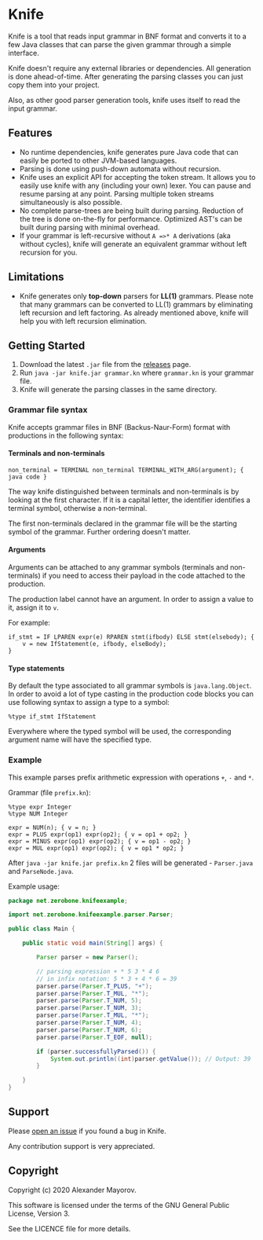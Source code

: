 # Knife
Knife is a tool that reads input grammar in BNF format and converts it to a few Java classes that can parse the given grammar through a simple interface.

Knife doesn't require any external libraries or dependencies. All generation is done ahead-of-time. After generating the parsing classes you can just copy them into your project.

Also, as other good parser generation tools, knife uses itself to read the input grammar.

## Features

* No runtime dependencies, knife generates pure Java code that can easily be ported to other JVM-based languages.
* Parsing is done using push-down automata without recursion.
* Knife uses an explicit API for accepting the token stream. It allows you to easily use knife with any (including your own) lexer. You can pause and resume parsing at any point. Parsing multiple token streams simultaneously is also possible.
* No complete parse-trees are being built during parsing. Reduction of the tree is done on-the-fly for performance. Optimized AST's can be built during parsing with minimal overhead.
* If your grammar is left-recursive without `A =>* A` derivations (aka without cycles), knife will generate an equivalent grammar without left recursion for you.

## Limitations

* Knife generates only **top-down** parsers for **LL(1)** grammars. Please note that many grammars can be converted to LL(1) grammars by eliminating left recursion and left factoring. As already mentioned above, knife will help you with left recursion elimination.

## Getting Started

1. Download the latest `.jar` file from the [releases](https://github.com/ZeroBone/Knife/releases) page.
2. Run `java -jar knife.jar grammar.kn` where `grammar.kn` is your grammar file.
3. Knife will generate the parsing classes in the same directory.

### Grammar file syntax

Knife accepts grammar files in BNF (Backus-Naur-Form) format with productions in the following syntax:

#### Terminals and non-terminals

```
non_terminal = TERMINAL non_terminal TERMINAL_WITH_ARG(argument); { java code }
```

The way knife distinguished between terminals and non-terminals is by looking at the first character. If it is a capital letter, the identifier identifies a terminal symbol, otherwise a non-terminal.

The first non-terminals declared in the grammar file will be the starting symbol of the grammar. Further ordering doesn't matter.

#### Arguments

Arguments can be attached to any grammar symbols (terminals and non-terminals) if you need to access their payload in the code attached to the production.

The production label cannot have an argument. In order to assign a value to it, assign it to `v`.

For example:

```
if_stmt = IF LPAREN expr(e) RPAREN stmt(ifbody) ELSE stmt(elsebody); {
	v = new IfStatement(e, ifbody, elseBody);
}
```

#### Type statements

By default the type associated to all grammar symbols is `java.lang.Object`. In order to avoid a lot of type casting in the production code blocks you can use following syntax to assign a type to a symbol:

```
%type if_stmt IfStatement
```

Everywhere where the typed symbol will be used, the corresponding argument name will have the specified type.

### Example

This example parses prefix arithmetic expression with operations `+`, `-` and `*`.

Grammar (file `prefix.kn`):

```
%type expr Integer
%type NUM Integer

expr = NUM(n); { v = n; }
expr = PLUS expr(op1) expr(op2); { v = op1 + op2; }
expr = MINUS expr(op1) expr(op2); { v = op1 - op2; }
expr = MUL expr(op1) expr(op2); { v = op1 * op2; }
```

After `java -jar knife.jar prefix.kn` 2 files will be generated - `Parser.java` and `ParseNode.java`.

Example usage:

```java
package net.zerobone.knifeexample;

import net.zerobone.knifeexample.parser.Parser;

public class Main {

    public static void main(String[] args) {

        Parser parser = new Parser();

        // parsing expression + * 5 3 * 4 6
        // in infix notation: 5 * 3 + 4 * 6 = 39
        parser.parse(Parser.T_PLUS, "+");
        parser.parse(Parser.T_MUL, "*");
        parser.parse(Parser.T_NUM, 5);
        parser.parse(Parser.T_NUM, 3);
        parser.parse(Parser.T_MUL, "*");
        parser.parse(Parser.T_NUM, 4);
        parser.parse(Parser.T_NUM, 6);
        parser.parse(Parser.T_EOF, null);

        if (parser.successfullyParsed()) {
            System.out.println((int)parser.getValue()); // Output: 39
        }

    }
}
```

## Support

Please [open an issue](https://github.com/ZeroBone/Knife/issues) if you found a bug in Knife.

Any contribution support is very appreciated.

## Copyright

Copyright (c) 2020 Alexander Mayorov.

This software is licensed under the terms of the GNU General Public License, Version 3.

See the LICENCE file for more details.